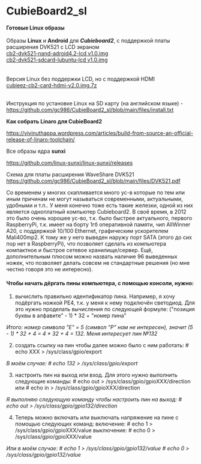 # CubieBoard2_sl

<b>Готовые Linux образы</b>
<br><br>
Образы <b>Linux</b> и <b>Android</b> для <b><i>Cubieboard2</i></b>, с поддержкой платы расширения DVK521 с LCD экраном<br>
<a href="https://disk.yandex.ru/d/nhKlchVyhF9D5w">cb2-dvk521-nand-adroid4.2-lcd v1.0.img</a><br>
<a href="https://disk.yandex.ru/d/TQJMmSi2lAhb6w">cb2-dvk521-sdcard-lubuntu-lcd v1.0.img</a><br>
<br><br>
Версия Linux без поддержки LCD, но с поддержкой HDMI<br>
<a href="https://disk.yandex.ru/d/Czq4jsFeBQu68g">cubieez-cb2-card-hdmi-v2.0.img.7z</a><br>
<br>

Инструкция по установке Linux на SD карту (на английском языке) - https://github.com/gc986/CubieBoard2_sl/blob/main/files/install.txt

<b>Как собрать Linaro для CubieBoard2</b>

https://vivinuthappa.wordpress.com/articles/build-from-source-an-official-release-of-linaro-toolchain/

Все образы ядра <b>sunxi</b>

https://github.com/linux-sunxi/linux-sunxi/releases

Схема для платы расширения WaveShare DVK521 https://github.com/gc986/CubieBoard2_sl/blob/main/files/DVK521.pdf


Со временем у многих скапливается много ус-в которые по тем или иным причинам не могут называться современными, актуальными, удобными и т.п.. У меня конечно тоже есть такие железки, одной из них является одноплатный компьютер Cubieboard2. В своё время, в 2012 это было очень хорошее ус-во, т.к. было быстрее актуального, первого RaspberryPi, т.к. имеет на борту 1гб оперативной памяти, чип AllWinner A20, с поддержкой 10/100 Ethernet, графическим ускорителем Mali400mp2. К тому же у него выведен наружу порт SATA (этого до сих пор нет в RaspberryPi), что позволяет сделать из компьютера компактное и быстрое сетевое хранилище/сервер. Ещё, дополнительным плюсом можно назвать наличие 96 выведенных ножек, что позволяет делать совсем не стандартные решения (но мне честно говоря это не интересно).

<h4>Чтобы начать дёргать пины компьютера, с помощью консоли, нужно:</h4>

1) вычислить правильно идентификатор пина. Например, я хочу подёргать ножкой PE4, т.к. у меня к нему подключён светодиод. Для это нужно проделать вычисления по следующей формуле:
("позиция буквы в алфавите" - 1) * 32 + "номер пина"

<i>Итого: номер символа "E" = 5 (символ "P" нам не интересен), значит (5 - 1) * 32 + 4 = 4 * 32 + 4 = 132. 
Меня интересует пин №132</i>

2) создать ссылку на пин чтобы далее можно было с ним работать:
\# echo XXX > /sys/class/gpio/export

<i>В моём случае:
\# echo 132 > /sys/class/gpio/export </i>

3) настроить пин на выход или вход. Для этого нужно выполнить следующие команды:
\# echo out > /sys/class/gpio/gpioXXX/direction
или
\# echo in > /sys/class/gpio/gpioXXX/direction

<i>Я выполняю следующую команду чтобы настроить пин на выход:
\# echo out > /sys/class/gpio/gpio132/direction</i>

4) Теперь можно включать или выключать напряжение на пине с помощью следующих команд:
включение:
\# echo 1 > /sys/class/gpio/gpioXXX/value
выключение:
\# echo 0 > /sys/class/gpio/gpioXXX/value

<i>Или в моём случае:
\# echo 1 > /sys/class/gpio/gpio132/value
\# echo 0 > /sys/class/gpio/gpio132/value</i>
